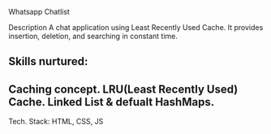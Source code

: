 Whatsapp Chatlist

Description
A chat application using Least Recently Used Cache. It provides insertion, deletion, and searching in constant time.

Skills nurtured:
----------------------------------------
Caching concept.
LRU(Least Recently Used) Cache.
Linked List & defualt HashMaps.
----------------------------------------
Tech. Stack:
HTML, CSS, JS
